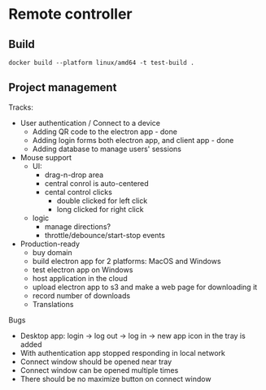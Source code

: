 # Remote controller

## Build

`docker build --platform linux/amd64 -t test-build .`


## Project management
Tracks:
- User authentication / Connect to a device
    - Adding QR code to the electron app - done
    - Adding login forms both electron app, and client app - done
    - Adding database to manage users' sessions
- Mouse support 
    - UI:
        - drag-n-drop area
        - central conrol is auto-centered
        - cental control clicks
            - double clicked for left click
            - long clicked for right click
    - logic
        - manage directions?
        - throttle/debounce/start-stop events
- Production-ready
    - buy domain
    - build electron app for 2 platforms: MacOS and Windows
    - test electron app on Windows
    - host application in the cloud
    - upload electron app to s3 and make a web page for downloading it
    - record number of downloads
    - Translations

Bugs
- Desktop app: login -> log out -> log in -> new app icon in the tray is added
- With authentication app stopped responding in local network
- Connect window should be opened near tray
- Connect window can be opened multiple times
- There should be no maximize button on connect window

